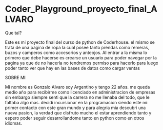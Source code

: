 # Coder_Playground_proyecto_final_ALVARO

Que tal?

Este es mi proyecto final del curso de python de Coderhouse. el mismo se trata de una pagina de ropa la cual posee tanto prendas como remeras, buzos y camperos como accesorios y anteojos. Al entrar a la misma lo primero que debe hacerse es crearse un usuario para poder navegar por la pagina ya que de no hacerla no tendremos permiso para hacerlo para luego poder tanto ver que hay en las bases de datos como cargar ventas


SOBRE MI

Mi nombre es Gonzalo Alvaro soy Argentino y tengo 22 años. me queda medio año para recibirme como licenciado en administracion de empresas sin embargo siempre senti que la carrera no me llenaba del todo, que le faltaba algo mas. decidi incursionar en la programacion siendo este mi primer contacto con este gran mundo y para alegria mia descubri una nueva pasion, la verdad que disfruto mucho el estar aprendiendo tanto y espero poder seguir desarrollandome tanto en python como en otros idiomas.